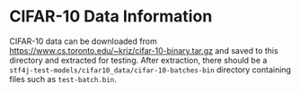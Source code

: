 # CIFAR-10 Data Information

CIFAR-10 data can be downloaded from https://www.cs.toronto.edu/~kriz/cifar-10-binary.tar.gz
and saved to this directory and extracted for testing. After extraction, there should
be a `stf4j-test-models/cifar10_data/cifar-10-batches-bin` directory containing files such
as `test-batch.bin`.
